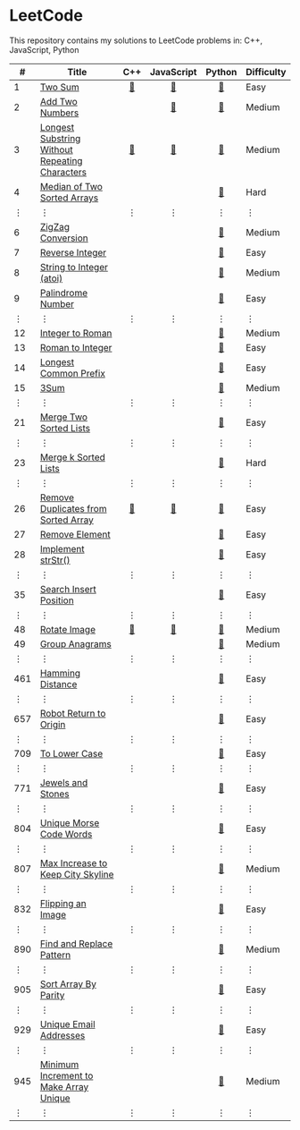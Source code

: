 # LeetCode

This repository contains my solutions to LeetCode problems in:
C++,
JavaScript,
Python

\#|Title|C++|JavaScript|Python|Difficulty
--|------|:---:|:----------:|:------:|----------
1|[Two Sum](https://leetcode.com/problems/two-sum/)|[:page_facing_up:](cpp/prob_1.cpp)|[:page_facing_up:](js/prob_1.js)|[:page_facing_up:](py/prob_1.py)|Easy
2|[Add Two Numbers](https://leetcode.com/problems/add-two-numbers/)||[:page_facing_up:](js/prob_2.js)|[:page_facing_up:](py/prob_2.py)|Medium
3|[Longest Substring Without Repeating Characters](https://leetcode.com/problems/longest-substring-without-repeating-characters/)|[:page_facing_up:](cpp/prob_3.cpp)|[:page_facing_up:](js/prob_3.js)|[:page_facing_up:](py/prob_3.py)|Medium
4|[Median of Two Sorted Arrays](https://leetcode.com/problems/median-of-two-sorted-arrays/)|||[:page_facing_up:](py/prob_4.py)|Hard
&#x22EE;|&#x22EE;|&#x22EE;|&#x22EE;|&#x22EE;|&#x22EE;
6|[ZigZag Conversion](https://leetcode.com/problems/zigzag-conversion/)|||[:page_facing_up:](py/prob_6.py)|Medium
7|[Reverse Integer](https://leetcode.com/problems/reverse-integer/)|||[:page_facing_up:](py/prob_7.py)|Easy
8|[String to Integer (atoi)](https://leetcode.com/problems/string-to-integer-atoi/)|||[:page_facing_up:](py/prob_8.py)|Medium
9|[Palindrome Number](https://leetcode.com/problems/palindrome-number/)|||[:page_facing_up:](py/prob_9.py)|Easy
&#x22EE;|&#x22EE;|&#x22EE;|&#x22EE;|&#x22EE;|&#x22EE;
12|[Integer to Roman](https://leetcode.com/problems/integer-to-roman/)|||[:page_facing_up:](py/prob_12.py)|Medium
13|[Roman to Integer](https://leetcode.com/problems/roman-to-integer/)|||[:page_facing_up:](py/prob_13.py)|Easy
14|[Longest Common Prefix](https://leetcode.com/problems/longest-common-prefix/)|||[:page_facing_up:](py/prob_14.py)|Easy
15|[3Sum](https://leetcode.com/problems/3sum/)|||[:page_facing_up:](py/prob_15.py)|Medium 
&#x22EE;|&#x22EE;|&#x22EE;|&#x22EE;|&#x22EE;|&#x22EE;
21|[Merge Two Sorted Lists](https://leetcode.com/problems/merge-two-sorted-lists/)|||[:page_facing_up:](py/prob_21.py)|Easy
&#x22EE;|&#x22EE;|&#x22EE;|&#x22EE;|&#x22EE;|&#x22EE;
23|[Merge k Sorted Lists](https://leetcode.com/problems/merge-k-sorted-lists/)|||[:page_facing_up:](py/prob_23.py)|Hard
&#x22EE;|&#x22EE;|&#x22EE;|&#x22EE;|&#x22EE;|&#x22EE;
26|[Remove Duplicates from Sorted Array](https://leetcode.com/problems/remove-duplicates-from-sorted-array/)|[:page_facing_up:](cpp/prob_26.cpp)|[:page_facing_up:](js/prob_26.js)|[:page_facing_up:](py/prob_26.py)|Easy
27|[Remove Element](https://leetcode.com/problems/remove-element/)|||[:page_facing_up:](py/prob_27.py)|Easy
28|[Implement strStr()](https://leetcode.com/problems/implement-strstr/)|||[:page_facing_up:](py/prob_28.py)|Easy
&#x22EE;|&#x22EE;|&#x22EE;|&#x22EE;|&#x22EE;|&#x22EE;
35|[Search Insert Position](https://leetcode.com/problems/search-insert-position/)|||[:page_facing_up:](py/prob_35.py)|Easy
&#x22EE;|&#x22EE;|&#x22EE;|&#x22EE;|&#x22EE;|&#x22EE;
48|[Rotate Image](https://leetcode.com/problems/rotate-image/)|[:page_facing_up:](cpp/prob_48.cpp)|[:page_facing_up:](js/prob_48.js)|[:page_facing_up:](py/prob_48.py)|Medium
49|[Group Anagrams](https://leetcode.com/problems/group-anagrams/)|||[:page_facing_up:](py/prob_49.py)|Medium
&#x22EE;|&#x22EE;|&#x22EE;|&#x22EE;|&#x22EE;|&#x22EE;
461|[Hamming Distance](https://leetcode.com/problems/hamming-distance/)|||[:page_facing_up:](py/prob_461.py)|Easy
&#x22EE;|&#x22EE;|&#x22EE;|&#x22EE;|&#x22EE;|&#x22EE;
657|[Robot Return to Origin](https://leetcode.com/problems/robot-return-to-origin/)|||[:page_facing_up:](py/prob_657.py)|Easy
&#x22EE;|&#x22EE;|&#x22EE;|&#x22EE;|&#x22EE;|&#x22EE;
709|[To Lower Case](https://leetcode.com/problems/to-lower-case/)|||[:page_facing_up:](py/prob_709.py)|Easy
&#x22EE;|&#x22EE;|&#x22EE;|&#x22EE;|&#x22EE;|&#x22EE;
771|[Jewels and Stones](https://leetcode.com/problems/jewels-and-stones/)|||[:page_facing_up:](py/prob_771.py)|Easy
&#x22EE;|&#x22EE;|&#x22EE;|&#x22EE;|&#x22EE;|&#x22EE;
804|[Unique Morse Code Words](https://leetcode.com/problems/unique-morse-code-words/)|||[:page_facing_up:](py/prob_804.py)|Easy
&#x22EE;|&#x22EE;|&#x22EE;|&#x22EE;|&#x22EE;|&#x22EE;
807|[Max Increase to Keep City Skyline](https://leetcode.com/problems/max-increase-to-keep-city-skyline/)|||[:page_facing_up:](py/prob_807.py)|Medium
&#x22EE;|&#x22EE;|&#x22EE;|&#x22EE;|&#x22EE;|&#x22EE;
832|[Flipping an Image](https://leetcode.com/problems/flipping-an-image/)|||[:page_facing_up:](py/prob_832.py)|Easy
&#x22EE;|&#x22EE;|&#x22EE;|&#x22EE;|&#x22EE;|&#x22EE;
890|[Find and Replace Pattern](https://leetcode.com/problems/find-and-replace-pattern/)|||[:page_facing_up:](py/prob_890.py)|Medium
&#x22EE;|&#x22EE;|&#x22EE;|&#x22EE;|&#x22EE;|&#x22EE;
905|[Sort Array By Parity](https://leetcode.com/problems/sort-array-by-parity/)|||[:page_facing_up:](py/prob_905.py)|Easy
&#x22EE;|&#x22EE;|&#x22EE;|&#x22EE;|&#x22EE;|&#x22EE;
929|[Unique Email Addresses](https://leetcode.com/problems/unique-email-addresses/)|||[:page_facing_up:](py/prob_929.py)|Easy
&#x22EE;|&#x22EE;|&#x22EE;|&#x22EE;|&#x22EE;|&#x22EE;
945|[Minimum Increment to Make Array Unique](https://leetcode.com/problems/minimum-increment-to-make-array-unique/)|||[:page_facing_up:](py/prob_945.py)|Medium
&#x22EE;|&#x22EE;|&#x22EE;|&#x22EE;|&#x22EE;|&#x22EE;
